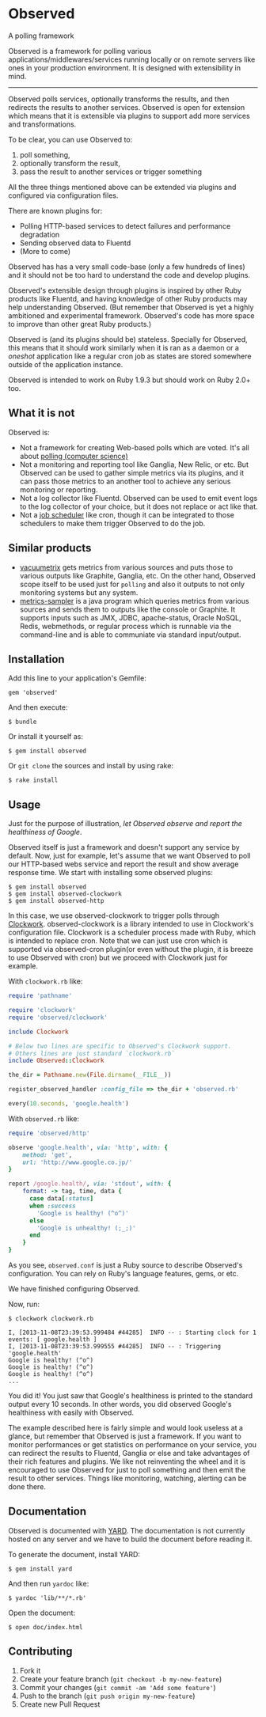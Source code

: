 # Observed

A polling framework

Observed is a framework for polling various applications/middlewares/services running locally or on remote servers like
ones in your production environment.
It is designed with extensibility in mind.

-----

Observed polls services, optionally transforms the results, and then redirects the results to another services.
Observed is open for extension which means that it is extensible via plugins to support add more services and transformations.

To be clear, you can use Observed to:

1.  poll something,
2.  optionally transform the result,
3.  pass the result to another services or trigger something

All the three things mentioned above can be extended via plugins and configured via configuration files.

There are known plugins for:

-  Polling HTTP-based services to detect failures and performance degradation
-  Sending observed data to Fluentd
-  (More to come)

Observed has has a very small code-base (only a few hundreds of lines) and it should not be too hard to understand the
code and develop plugins.

Observed's extensible design through plugins is inspired by other Ruby products like Fluentd,
and having knowledge of other Ruby products may help understanding Observed.
(But remember that Observed is yet a highly ambitioned and experimental framework. Observed's code has more space to
improve than other great Ruby products.)

Observed is (and its plugins should be) stateless.
Specially for Observed, this means that it should work similarly when it is ran as a daemon or a _oneshot_ application like
a regular cron job as states are stored somewhere outside of the application instance.

Observed is intended to work on Ruby 1.9.3 but should work on Ruby 2.0+ too.

## What it is not

Observed is:

-  Not a framework for creating Web-based polls which are voted. It's all about [polling (computer science)](http://en.wikipedia.org/wiki/Polling_\(computer_science\))
-  Not a monitoring and reporting tool like Ganglia, New Relic, or etc.
   But Observed can be used to gather simple metrics via its plugins, and it can pass those metrics to an another tool to
   achieve any serious monitoring or reporting.
-  Not a log collector like Fluentd.
   Observed can be used to emit event logs to the log collector of your choice, but it does not replace or act like that.
-  Not a [job scheduler](http://en.wikipedia.org/wiki/Job_scheduler) like cron, though it can be integrated to those schedulers to make them trigger Observed to do the
   job.

## Similar products

- [vacuumetrix](https://github.com/99designs/vacuumetrix) gets metrics from various sources and puts those to various
  outputs like Graphite, Ganglia, etc.
  On the other hand, Observed scope itself to be used just for `polling` and also it outputs to not only monitoring
  systems but any system.
- [metrics-sampler](https://github.com/dimovelev/metrics-sampler) is a java program which queries metrics from various
  sources and sends them to outputs like the console or Graphite. It supports inputs such as JMX, JDBC, apache-status,
  Oracle NoSQL, Redis, webmethods, or regular process which is runnable via the command-line and is able to communiate
  via standard input/output.

## Installation

Add this line to your application's Gemfile:

    gem 'observed'

And then execute:

    $ bundle

Or install it yourself as:

    $ gem install observed

Or `git clone` the sources and install by using rake:

    $ rake install

## Usage

Just for the purpose of illustration, _let Observed observe and report the healthiness of Google_.

Observed itself is just a framework and doesn't support any service by default.
Now, just for example, let's assume that we want Observed to poll our HTTP-based webs service and report the result and
show average response time.
We start with installing some observed plugins:

    $ gem install observed
    $ gem install observed-clockwork
    $ gem install observed-http

In this case, we use observed-clockwork to trigger polls through [Clockwork](https://github.com/tomykaira/clockwork).
observed-clockwork is a library intended to use in Clockwork's configuration
file. Clockwork is a scheduler process made with Ruby, which is intended to replace cron.
Note that we can just use cron which is supported via observed-cron plugin(or even without the plugin, it is breeze to use
Observed with cron) but we proceed with Clockwork just for example.

With `clockwork.rb` like:

```ruby
require 'pathname'

require 'clockwork'
require 'observed/clockwork'

include Clockwork

# Below two lines are specific to Observed's Clockwork support.
# Others lines are just standard `clockwork.rb`
include Observed::Clockwork

the_dir = Pathname.new(File.dirname(__FILE__))

register_observed_handler :config_file => the_dir + 'observed.rb'

every(10.seconds, 'google.health')
```

With `observed.rb` like:

```ruby
require 'observed/http'

observe 'google.health', via: 'http', with: {
    method: 'get',
    url: 'http://www.google.co.jp/'
}

report /google.health/, via: 'stdout', with: {
    format: -> tag, time, data {
      case data[:status]
      when :success
        'Google is healthy! (^o^)'
      else
        'Google is unhealthy! (;_;)'
      end
    }
}
```

As you see, `observed.conf` is just a Ruby source to describe Observed's configuration.
You can rely on Ruby's language features, gems, or etc.

We have finished configuring Observed.

Now, run:

```
$ clockwork clockwork.rb

I, [2013-11-08T23:39:53.999484 #44285]  INFO -- : Starting clock for 1 events: [ google.health ]
I, [2013-11-08T23:39:53.999555 #44285]  INFO -- : Triggering 'google.health'
Google is healthy! (^o^)
Google is healthy! (^o^)
Google is healthy! (^o^)
...
```

You did it!
You just saw that Google's healthiness is printed to the standard output every 10 seconds.
In other words, you did observed Google's healthiness with easily with Observed.

The example described here is fairly simple and would look useless at a glance, but remember that Observed is just a
framework.
If you want to monitor performances or get statistics on performance on your service, you can redirect the results to
Fluentd, Ganglia or else and take advantages of their rich features and plugins.
We like not reinventing the wheel and it is encouraged to use Observed for just to poll something and then emit the
result to other services. Things like monitoring, watching, alerting can be done there.

## Documentation

Observed is documented with [YARD](https://github.com/lsegal/yard).
The documentation is not currently hosted on any server and we have to build the document before reading it.

To generate the document, install YARD:

```
$ gem install yard
```

And then run `yardoc` like:

```
$ yardoc 'lib/**/*.rb'
```

Open the document:

```
$ open doc/index.html
```

## Contributing

1.  Fork it
2.  Create your feature branch (`git checkout -b my-new-feature`)
3.  Commit your changes (`git commit -am 'Add some feature'`)
4.  Push to the branch (`git push origin my-new-feature`)
5.  Create new Pull Request
